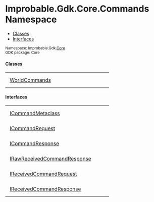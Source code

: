 
# Improbable.Gdk.Core.Commands Namespace
<nav id="pageToc" class="page-toc"><ul><li><a href="#classes">Classes</a>
<li><a href="#interfaces">Interfaces</a>
</ul></nav>
<sup>
Namespace: Improbable.Gdk.<a href="{{urlRoot}}/api/core-index">Core</a><br/>
GDK package: Core<br />
</sup>


</p>

#### Classes

<table>
<tr>
<td style="padding: 14px; border: none; width: 27ch"><a href="{{urlRoot}}/api/core/commands/world-commands">WorldCommands</a></td>
<td style="padding: 14px; border: none;"></td>
</tr>
</table>




</p>

#### Interfaces

<table>
<tr>
<td style="padding: 14px; border: none; width: 27ch"><a href="{{urlRoot}}/api/core/commands/i-command-metaclass">ICommandMetaclass</a></td>
<td style="padding: 14px; border: none;"></td>
</tr>
<tr>
<td style="padding: 14px; border: none; width: 27ch"><a href="{{urlRoot}}/api/core/commands/i-command-request">ICommandRequest</a></td>
<td style="padding: 14px; border: none;"></td>
</tr>
<tr>
<td style="padding: 14px; border: none; width: 27ch"><a href="{{urlRoot}}/api/core/commands/i-command-response">ICommandResponse</a></td>
<td style="padding: 14px; border: none;"></td>
</tr>
<tr>
<td style="padding: 14px; border: none; width: 27ch"><a href="{{urlRoot}}/api/core/commands/i-raw-received-command-response">IRawReceivedCommandResponse</a></td>
<td style="padding: 14px; border: none;"></td>
</tr>
<tr>
<td style="padding: 14px; border: none; width: 27ch"><a href="{{urlRoot}}/api/core/commands/i-received-command-request">IReceivedCommandRequest</a></td>
<td style="padding: 14px; border: none;"></td>
</tr>
<tr>
<td style="padding: 14px; border: none; width: 27ch"><a href="{{urlRoot}}/api/core/commands/i-received-command-response">IReceivedCommandResponse</a></td>
<td style="padding: 14px; border: none;"></td>
</tr>
</table>




